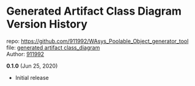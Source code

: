 # Generated Artifact Class Diagram Version History
repo: https://github.com/911992/WAsys_Poolable_Object_generator_tool  
file: [generated artifact class_diagram](./gen_artifact_class_diagram.svg)  
Author: [911992](https://github.com/911992)  

**0.1.0** (Jun 25, 2020)

* Initial release
